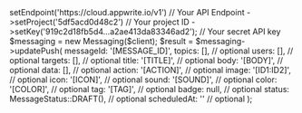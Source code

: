 <?php

use Appwrite\Client;
use Appwrite\Services\Messaging;

$client = (new Client())
    ->setEndpoint('https://cloud.appwrite.io/v1') // Your API Endpoint
    ->setProject('5df5acd0d48c2') // Your project ID
    ->setKey('919c2d18fb5d4...a2ae413da83346ad2'); // Your secret API key

$messaging = new Messaging($client);

$result = $messaging->updatePush(
    messageId: '[MESSAGE_ID]',
    topics: [], // optional
    users: [], // optional
    targets: [], // optional
    title: '[TITLE]', // optional
    body: '[BODY]', // optional
    data: [], // optional
    action: '[ACTION]', // optional
    image: '[ID1:ID2]', // optional
    icon: '[ICON]', // optional
    sound: '[SOUND]', // optional
    color: '[COLOR]', // optional
    tag: '[TAG]', // optional
    badge: null, // optional
    status: MessageStatus::DRAFT(), // optional
    scheduledAt: '' // optional
);